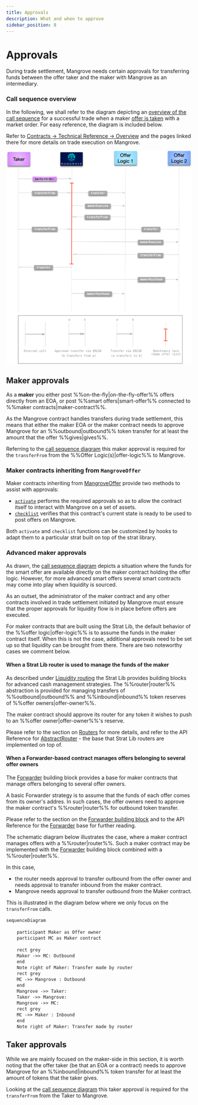 ```yaml
---
title: Approvals
description: What and when to approve
sidebar_position: 8
---
```


# Approvals

During trade settlement, Mangrove needs certain approvals for transferring funds between the offer taker and the maker with Mangrove as an intermediary.

### Call sequence overview

In the following, we shall refer to the diagram depicting an [overview of the call sequence](../../contracts/technical-references/overview.md#call-sequence-overview) for a successful trade when a maker [offer is taken](../../contracts/technical-references/taking-and-making-offers/taker-order/README.md) with a market order. For easy reference, the diagram is included below. 

Refer to [Contracts -> Technical Reference -> Overview](../../contracts/technical-references/overview.md) and the pages linked there for more details on trade execution on Mangrove.

![Mangrove call sequence induced by a taker order](../../../static/img/assets/execution.png)

## Maker approvals

As a **maker** you either post %%on-the-fly|on-the-fly-offer%% offers directly from an EOA, or post %%smart offers|smart-offer%% connected to %%maker contracts|maker-contract%%.

As the Mangrove contract handles transfers during trade settlement, this means that either the maker EOA or the maker contract needs to approve Mangrove for an %%outbound|outbound%% token transfer for at least the amount that the offer %%gives|gives%%.

Referring to the [call sequence diagram](#call-sequence-overview) this maker approval is required for the `transferFrom` from the %%Offer Logic(s)|offer-logic%% to Mangrove.

### Maker contracts inheriting from `MangroveOffer`

Maker contracts inheriting from [MangroveOffer](../background/offer-maker/mangrove-offer.md) provide two methods to assist with approvals: 

* [`activate`](../technical-references/code/strategies/MangroveOffer.md#activate) performs the required approvals so as to allow the contract itself to interact with Mangrove on a set of assets. 
* [`checklist`](../technical-references/code/strategies/MangroveOffer.md#checklist) verifies that this contract's current state is ready to be used to post offers on Mangrove.

Both `activate` and `checklist` functions can be customized by hooks to adapt them to a particular strat built on top of the strat library.


### Advanced maker approvals

As drawn, the [call sequence diagram](#call-sequence-overview) depicts a situation where the funds for the smart offer are available directly on the maker contract holding the offer logic. However, for more advanced smart offers several smart contracts may come into play when liquidity is sourced.

As an outset, the administrator of the maker contract and any other contracts involved in trade settlement initiated by Mangrove must ensure that the proper approvals for liquidity flow is in place before offers are executed. 

For maker contracts that are built using the Strat Lib, the default behavior of the %%offer logic|offer-logic%% is to assume the funds in the maker contract itself. When this is not the case, additional approvals need to be set up so that liquidity can be brought from there. There are two noteworthy cases we comment below.

#### When a Strat Lib router is used to manage the funds of the maker

As described under [Liquidity routing](../technical-references/router.md) the Strat Lib provides building blocks for advanced cash management strategies. The %%router|router%% abstraction is provided for managing transfers of %%outbound|outbound%% and %%inbound|inbound%% token reserves of %%offer owners|offer-owner%%.

The maker contract should approve its router for any token it wishes to push to an %%offer owner|offer-owner%%'s reserve. 

Please refer to the section on [Routers](../technical-references/router.md) for more details, and refer to the API Reference for [AbstractRouter](../technical-references/code/strategies/routers/AbstractRouter.md) - the base that Strat Lib routers are implemented on top of.


#### When a Forwarder-based contract manages offers belonging to several offer owners

The [Forwarder](../background/offer-maker/forwarder.md) building block provides a base for maker contracts that manage offers belonging to several offer owners.

A basic Forwarder strategy is to assume that the funds of each offer comes from its owner's addres. In such cases, the offer owners need to approve the maker contract's %%router|router%% for outbound token transfer. 

Please refer to the section on the [Forwarder building block](../background/offer-maker/forwarder.md) and to the API Reference for the [Forwarder](../technical-references/code/strategies/offer_forwarder/abstract/Forwarder.md) base for further reading.


<!-- #### Example -->

The schematic diagram below illustrates the case, where a maker contract manages offers with a %%router|router%%. Such a maker contract may be implemented with the [Forwarder](../background/offer-maker/forwarder.md) building block combined with a %%router|router%%.

In this case, 
* the router needs approval to transfer outbound from the offer owner and needs approval to transfer inbound from the maker contract. 
* Mangrove needs approval to transfer outbound from the Maker contract.

This is illustrated in the diagram below where we only focus on the `transferFrom` calls.

```mermaid
sequenceDiagram

    participant Maker as Offer owner
    participant MC as Maker contract

    rect grey    
    Maker ->> MC: Outbound
    end     
    Note right of Maker: Transfer made by router    
    rect grey
    MC ->> Mangrove : Outbound
    end
    Mangrove ->> Taker: 
    Taker ->> Mangrove: 
    Mangrove ->> MC: 
    rect grey
    MC ->> Maker : Inbound
    end
    Note right of Maker: Transfer made by router
```


## Taker approvals

While we are mainly focused on the maker-side in this section, it is worth noting that the offer taker (be that an EOA or a contract) needs to approve Mangrove for an %%inbound|inbound%% token transfer for at least the amount of tokens that the taker gives.

Looking at the [call sequence diagram](#call-sequence-overview) this taker approval is required for the `transferFrom` from the Taker to Mangrove.

